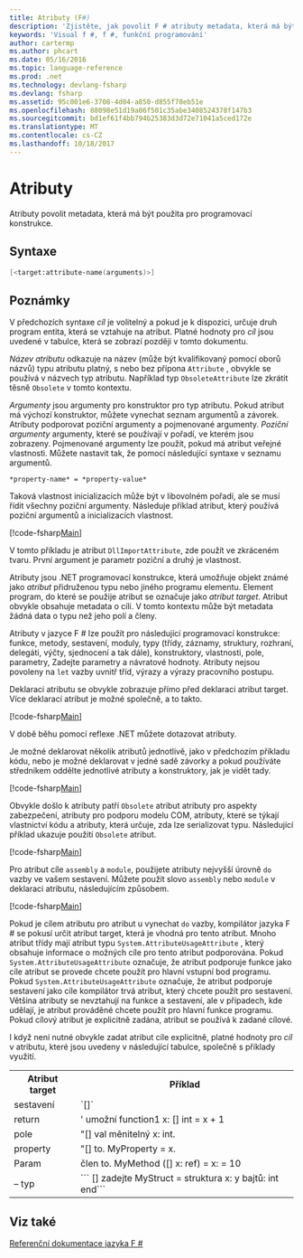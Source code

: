 ```yaml
---
title: Atributy (F#)
description: 'Zjistěte, jak povolit F # atributy metadata, která má být použita pro programovací konstrukce.'
keywords: 'Visual f #, f #, funkční programování'
author: cartermp
ms.author: phcart
ms.date: 05/16/2016
ms.topic: language-reference
ms.prod: .net
ms.technology: devlang-fsharp
ms.devlang: fsharp
ms.assetid: 95c001e6-3708-4d04-a850-d855f78eb51e
ms.openlocfilehash: 88098e51d19a86f501c35abe3408524378f147b3
ms.sourcegitcommit: bd1ef61f4bb794b25383d3d72e71041a5ced172e
ms.translationtype: MT
ms.contentlocale: cs-CZ
ms.lasthandoff: 10/18/2017
---
```

# <a name="attributes"></a>Atributy

Atributy povolit metadata, která má být použita pro programovací konstrukce.

## <a name="syntax"></a>Syntaxe

```fsharp
[<target:attribute-name(arguments)>]
```

## <a name="remarks"></a>Poznámky

V předchozích syntaxe *cíl* je volitelný a pokud je k dispozici, určuje druh program entita, která se vztahuje na atribut. Platné hodnoty pro *cíl* jsou uvedené v tabulce, která se zobrazí později v tomto dokumentu.

*Název atributu* odkazuje na název (může být kvalifikovaný pomocí oborů názvů) typu atributu platný, s nebo bez přípona `Attribute` , obvykle se používá v názvech typ atributu. Například typ `ObsoleteAttribute` lze zkrátit těsně `Obsolete` v tomto kontextu.

*Argumenty* jsou argumenty pro konstruktor pro typ atributu. Pokud atribut má výchozí konstruktor, můžete vynechat seznam argumentů a závorek. Atributy podporovat poziční argumenty a pojmenované argumenty. *Poziční argumenty* argumenty, které se používají v pořadí, ve kterém jsou zobrazeny. Pojmenované argumenty lze použít, pokud má atribut veřejné vlastnosti. Můžete nastavit tak, že pomocí následující syntaxe v seznamu argumentů.

```
*property-name* = *property-value*
```

Taková vlastnost inicializacích může být v libovolném pořadí, ale se musí řídit všechny poziční argumenty. Následuje příklad atribut, který používá poziční argumentů a inicializacích vlastnost.

[!code-fsharp[Main](../../../samples/snippets/fsharp/lang-ref-2/snippet6202.fs)]

V tomto příkladu je atribut `DllImportAttribute`, zde použít ve zkráceném tvaru. První argument je parametr poziční a druhý je vlastnost.

Atributy jsou .NET programovací konstrukce, která umožňuje objekt známé jako *atribut* přidruženou typu nebo jiného programu elementu. Element program, do které se použije atribut se označuje jako *atribut target*. Atribut obvykle obsahuje metadata o cíli. V tomto kontextu může být metadata žádná data o typu než jeho polí a členy.

Atributy v jazyce F # lze použít pro následující programovací konstrukce: funkce, metody, sestavení, moduly, typy (třídy, záznamy, struktury, rozhraní, delegáti, výčty, sjednocení a tak dále), konstruktory, vlastnosti, pole, parametry, Zadejte parametry a návratové hodnoty. Atributy nejsou povoleny na `let` vazby uvnitř tříd, výrazy a výrazy pracovního postupu.

Deklaraci atributu se obvykle zobrazuje přímo před deklaraci atribut target. Více deklarací atribut je možné společně, a to takto.

[!code-fsharp[Main](../../../samples/snippets/fsharp/lang-ref-2/snippet6603.fs)]

V době běhu pomocí reflexe .NET můžete dotazovat atributy.

Je možné deklarovat několik atributů jednotlivě, jako v předchozím příkladu kódu, nebo je možné deklarovat v jedné sadě závorky a pokud používáte středníkem oddělte jednotlivé atributy a konstruktory, jak je vidět tady.

[!code-fsharp[Main](../../../samples/snippets/fsharp/lang-ref-2/snippet6604.fs)]

Obvykle došlo k atributy patří `Obsolete` atribut atributy pro aspekty zabezpečení, atributy pro podporu modelu COM, atributy, které se týkají vlastnictví kódu a atributy, která určuje, zda lze serializovat typu. Následující příklad ukazuje použití `Obsolete` atribut.

[!code-fsharp[Main](../../../samples/snippets/fsharp/lang-ref-2/snippet6605.fs)]

Pro atribut cíle `assembly` a `module`, použijete atributy nejvyšší úrovně `do` vazby ve vašem sestavení. Můžete použít slovo `assembly` nebo `module` v deklaraci atributu, následujícím způsobem.

[!code-fsharp[Main](../../../samples/snippets/fsharp/lang-ref-2/snippet6606.fs)]

Pokud je cílem atributu pro atribut u vynechat `do` vazby, kompilátor jazyka F # se pokusí určit atribut target, která je vhodná pro tento atribut. Mnoho atribut třídy mají atribut typu `System.AttributeUsageAttribute` , který obsahuje informace o možných cíle pro tento atribut podporována. Pokud `System.AttributeUsageAttribute` označuje, že atribut podporuje funkce jako cíle atribut se provede chcete použít pro hlavní vstupní bod programu. Pokud `System.AttributeUsageAttribute` označuje, že atribut podporuje sestavení jako cíle kompilátor trvá atribut, který chcete použít pro sestavení. Většina atributy se nevztahují na funkce a sestavení, ale v případech, kde udělají, je atribut prováděné chcete použít pro hlavní funkce programu. Pokud cílový atribut je explicitně zadána, atribut se používá k zadané cílové.

I když není nutné obvykle zadat atribut cíle explicitně, platné hodnoty pro *cíl* v atributu, které jsou uvedeny v následující tabulce, společně s příklady využití.

<table>
  <tr>
    <th>Atribut target</td>
    <th>Příklad</td> 
  </tr>
  <tr>
    <td>sestavení</td>
    <td>`[<assembly: AssemblyVersionAttribute("1.0.0.0")>]`</td> 
  </tr>
  <tr>
    <td>return</td>
    <td>' umožní function1 x: [<return: Obsolete>] int = x + 1</td> 
  </tr>
  <tr>
    <td>pole</td>
    <td>"[<field: DefaultValue>] val měnitelný x: int.</td> 
  </tr>
  <tr>
    <td>property</td>
    <td>"[<property: Obsolete>] to. MyProperty = x.</td> 
  </tr>
  <tr>
    <td>Param</td>
    <td>člen to. MyMethod ([<param: Out>] x: ref<int>) = x: = 10</td> 
  </tr>
  <tr>
    <td>– typ</td>
    <td>
        ```
        [<type: StructLayout(Sequential)>] zadejte MyStruct = struktura x: y bajtů: int end```
    </td> 
  </tr>
</table>

## <a name="see-also"></a>Viz také

[Referenční dokumentace jazyka F #](index.md)
